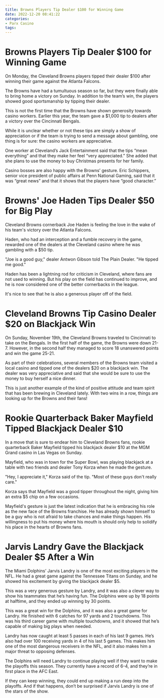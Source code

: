 ```yaml
---
title: Browns Players Tip Dealer $100 for Winning Game
date: 2022-12-20 08:41:22
categories:
- Parx Casino
tags:
---
```



#  Browns Players Tip Dealer $100 for Winning Game

On Monday, the Cleveland Browns players tipped their dealer $100 after winning their game against the Atlanta Falcons.

The Browns have had a tumultuous season so far, but they were finally able to bring home a victory on Sunday. In addition to the team’s win, the players showed good sportsmanship by tipping their dealer.

This is not the first time that the Browns have shown generosity towards casino workers. Earlier this year, the team gave a $1,000 tip to dealers after a victory over the Cincinnati Bengals.

While it is unclear whether or not these tips are simply a show of appreciation or if the team is trying to send a message about gambling, one thing is for sure: the casino workers are appreciative.

One worker at Cleveland’s Jack Entertainment said that the tips “mean everything” and that they make her feel “very appreciated.” She added that she plans to use the money to buy Christmas presents for her family.

Casino bosses are also happy with the Browns’ gesture. Eric Schippers, senior vice president of public affairs at Penn National Gaming, said that it was “great news” and that it shows that the players have “good character.”

#  Browns' Joe Haden Tips Dealer $50 for Big Play

Cleveland Browns cornerback Joe Haden is feeling the love in the wake of his team's victory over the Atlanta Falcons.

Haden, who had an interception and a fumble recovery in the game, rewarded one of the dealers at the Cleveland casino where he was gambling with a $50 tip.

"Joe is a good guy," dealer Antwon Gibson told The Plain Dealer. "He tipped me good."

Haden has been a lightning rod for criticism in Cleveland, where fans are not used to winning. But his play on the field has continued to improve, and he is now considered one of the better cornerbacks in the league.




It's nice to see that he is also a generous player off of the field.

#  Cleveland Browns Tip Casino Dealer $20 on Blackjack Win

On Sunday, November 19th, the Cleveland Browns traveled to Cincinnati to take on the Bengals. In the first half of the game, the Browns were down 21-7. However, in the second half they managed to score 18 unanswered points and win the game 25-21.

As part of their celebrations, several members of the Browns team visited a local casino and tipped one of the dealers $20 on a blackjack win. The dealer was very appreciative and said that she would be sure to use the money to buy herself a nice dinner.

This is just another example of the kind of positive attitude and team spirit that has been brewing in Cleveland lately. With two wins in a row, things are looking up for the Browns and their fans!

#  Rookie Quarterback Baker Mayfield Tipped Blackjack Dealer $10

In a move that is sure to endear him to Cleveland Browns fans, rookie quarterback Baker Mayfield tipped his blackjack dealer $10 at the MGM Grand casino in Las Vegas on Sunday.

Mayfield, who was in town for the Super Bowl, was playing blackjack at a table with two friends and dealer Tony Korza when he made the gesture.

"Hey, I appreciate it," Korza said of the tip. "Most of these guys don't really care."

Korza says that Mayfield was a good tipper throughout the night, giving him an extra $5 chip on a few occasions.

Mayfield's gesture is just the latest indication that he is embracing his role as the new face of the Browns franchise. He has already shown himself to be a guy who is not afraid to take chances and make things happen. His willingness to put his money where his mouth is should only help to solidify his place in the hearts of Browns fans.

#  Jarvis Landry Gave the Blackjack Dealer $5 After a Win

The Miami Dolphins’ Jarvis Landry is one of the most exciting players in the NFL. He had a great game against the Tennessee Titans on Sunday, and he showed his excitement by giving the blackjack dealer $5.

This was a very generous gesture by Landry, and it was also a clever way to show his teammates that he’s having fun. The Dolphins were up by 18 points at halftime, and they ended up winning by 30 points.

This was a great win for the Dolphins, and it was also a great game for Landry. He finished with 6 catches for 97 yards and 2 touchdowns. This was his third career game with multiple touchdowns, and it showed that he’s capable of making big plays when needed.

Landry has now caught at least 5 passes in each of his last 9 games. He’s also had over 100 receiving yards in 4 of his last 5 games. This makes him one of the most dangerous receivers in the NFL, and it also makes him a major threat to opposing defenses.

The Dolphins will need Landry to continue playing well if they want to make the playoffs this season. They currently have a record of 6-4, and they’re in first place in the AFC East.

If they can keep winning, they could end up making a run deep into the playoffs. And if that happens, don’t be surprised if Jarvis Landry is one of the stars of the show.
